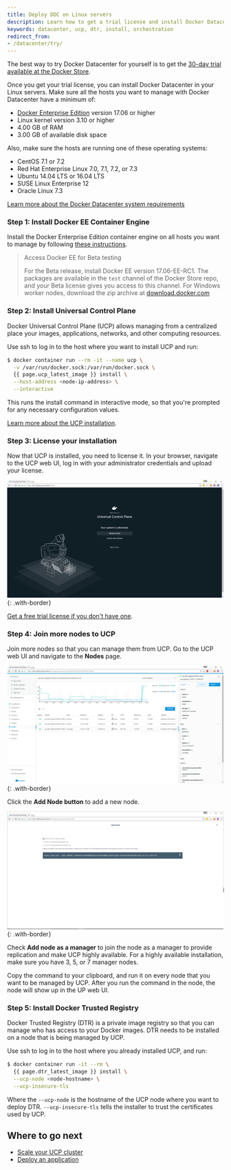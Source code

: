 ```yaml
---
title: Deploy DDC on Linux servers
description: Learn how to get a trial license and install Docker Datacenter
keywords: datacenter, ucp, dtr, install, orchestration
redirect_from:
- /datacenter/try/
---
```


The best way to try Docker Datacenter for yourself is to get the [30-day
trial available at the Docker Store](https://store.docker.com/bundles/docker-datacenter).

Once you get your trial license, you can install Docker Datacenter in your
Linux servers. Make sure all the hosts you want to manage with Docker
Datacenter have a minimum of:

* [Docker Enterprise Edition](/engine/installation/index.md) version 17.06 or higher
* Linux kernel version 3.10 or higher
* 4.00 GB of RAM
* 3.00 GB of available disk space

Also, make sure the hosts are running one of these operating systems:

* CentOS 7.1 or 7.2
* Red Hat Enterprise Linux 7.0, 7.1, 7.2, or 7.3
* Ubuntu 14.04 LTS or 16.04 LTS
* SUSE Linux Enterprise 12
* Oracle Linux 7.3

[Learn more about the Docker Datacenter system requirements](../ucp/2.2/guides/admin/install/system-requirements.md)


### Step 1: Install Docker EE Container Engine

Install the Docker Enterprise Edition container engine on all hosts you want to manage by following [these instructions](/engine/installation/index.md).

> Access Docker EE for Beta testing
>
> For the Beta release, install Docker EE version 17.06-EE-RC1. The
> packages are available in the `test` channel of the Docker Store repo,
> and your Beta license gives you access to this channel. For Windows
> worker nodes, download the zip archive at
> [download.docker.com](https://download.docker.com/)

### Step 2: Install Universal Control Plane

Docker Universal Control Plane (UCP) allows managing from a centralized place
your images, applications, networks, and other computing resources.

Use ssh to log in to the host where you want to install UCP and run:

```bash
$ docker container run --rm -it --name ucp \
  -v /var/run/docker.sock:/var/run/docker.sock \
  {{ page.ucp_latest_image }} install \
  --host-address <node-ip-address> \
  --interactive
```

This runs the install command in interactive mode, so that you're prompted
for any necessary configuration values.

[Learn more about the UCP installation](../ucp/2.2/guides/admin/install/index.md).


### Step 3: License your installation

Now that UCP is installed, you need to license it. In your browser, navigate
to the UCP web UI, log in with your administrator credentials and upload your
license.

![](../images/try-ddc-1.png){: .with-border}

[Get a free trial license if you don't have one](https://store.docker.com/editions/enterprise/docker-ee-trial).

### Step 4: Join more nodes to UCP

Join more nodes so that you can manage them from UCP.
Go to the UCP web UI and navigate to the **Nodes** page.

![](../images/try-ddc-2.png){: .with-border}

Click the **Add Node button** to add a new node.

![](../images/try-ddc-3.png){: .with-border}


Check **Add node as a manager** to join the node as a manager
to provide replication and make UCP highly available. For a highly available
installation, make sure you have 3, 5, or 7 manager nodes.

Copy the command to your clipboard, and run it on every node that you want
to be managed by UCP. After you run the command in the node, the node
will show up in the UP web UI.

### Step 5: Install Docker Trusted Registry

Docker Trusted Registry (DTR) is a private image registry so that you can
manage who has access to your Docker images. DTR needs to be installed on
a node that is being managed by UCP.

Use ssh to log in to the host where you already installed UCP, and run:

```bash
$ docker container run -it --rm \
  {{ page.dtr_latest_image }} install \
  --ucp-node <node-hostname> \
  --ucp-insecure-tls
```

Where the `--ucp-node` is the hostname of the UCP node where you want to deploy
DTR. `--ucp-insecure-tls` tells the installer to trust the certificates used
by UCP.

## Where to go next

* [Scale your UCP cluster](../ucp/2.2/guides/admin/configure/scale-your-cluster.md)
* [Deploy an application](../ucp/2.2/guides/user/services/index.md)
